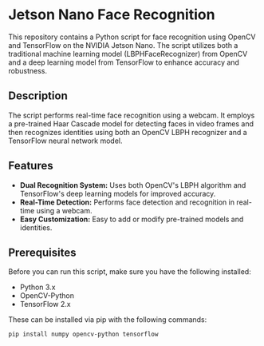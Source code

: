 # Jetson Nano Face Recognition

This repository contains a Python script for face recognition using OpenCV and TensorFlow on the NVIDIA Jetson Nano. The script utilizes both a traditional machine learning model (LBPHFaceRecognizer) from OpenCV and a deep learning model from TensorFlow to enhance accuracy and robustness.

## Description

The script performs real-time face recognition using a webcam. It employs a pre-trained Haar Cascade model for detecting faces in video frames and then recognizes identities using both an OpenCV LBPH recognizer and a TensorFlow neural network model.

## Features

- **Dual Recognition System:** Uses both OpenCV's LBPH algorithm and TensorFlow's deep learning models for improved accuracy.
- **Real-Time Detection:** Performs face detection and recognition in real-time using a webcam.
- **Easy Customization:** Easy to add or modify pre-trained models and identities.

## Prerequisites

Before you can run this script, make sure you have the following installed:
- Python 3.x
- OpenCV-Python
- TensorFlow 2.x

These can be installed via pip with the following commands:

```bash
pip install numpy opencv-python tensorflow
